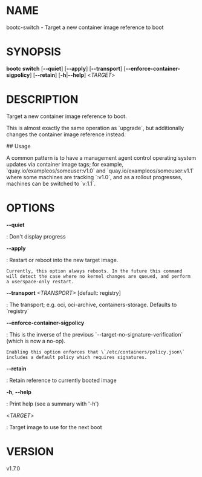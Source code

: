 # NAME

bootc-switch - Target a new container image reference to boot

# SYNOPSIS

**bootc switch** \[**\--quiet**\] \[**\--apply**\] \[**\--transport**\]
\[**\--enforce-container-sigpolicy**\] \[**\--retain**\]
\[**-h**\|**\--help**\] \<*TARGET*\>

# DESCRIPTION

Target a new container image reference to boot.

This is almost exactly the same operation as \`upgrade\`, but
additionally changes the container image reference instead.

\## Usage

A common pattern is to have a management agent control operating system
updates via container image tags; for example,
\`quay.io/exampleos/someuser:v1.0\` and
\`quay.io/exampleos/someuser:v1.1\` where some machines are tracking
\`:v1.0\`, and as a rollout progresses, machines can be switched to
\`v:1.1\`.

# OPTIONS

**\--quiet**

:   Don\'t display progress

**\--apply**

:   Restart or reboot into the new target image.

    Currently, this option always reboots. In the future this command
    will detect the case where no kernel changes are queued, and perform
    a userspace-only restart.

**\--transport** *\<TRANSPORT\>* \[default: registry\]

:   The transport; e.g. oci, oci-archive, containers-storage. Defaults
    to \`registry\`

**\--enforce-container-sigpolicy**

:   This is the inverse of the previous
    \`\--target-no-signature-verification\` (which is now a no-op).

    Enabling this option enforces that \`/etc/containers/policy.json\`
    includes a default policy which requires signatures.

**\--retain**

:   Retain reference to currently booted image

**-h**, **\--help**

:   Print help (see a summary with \'-h\')

\<*TARGET*\>

:   Target image to use for the next boot

# VERSION

v1.7.0
